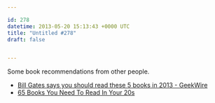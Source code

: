 ```yaml
---

id: 278
datetime: 2013-05-20 15:13:43 +0000 UTC
title: "Untitled #278"
draft: false


---
```


Some book recommendations from other people. 

 
 * [Bill Gates says you should read these 5 books in 2013 - GeekWire](http://www.geekwire.com/2013/yearend-reading-bill-gates-books-2012/)
 * [65 Books You Need To Read In Your 20s](http://www.buzzfeed.com/doree/books-you-need-to-read-in-your-20s)



